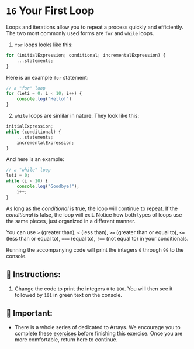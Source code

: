 # `16` Your First Loop

Loops and iterations allow you to repeat a process quickly and efficiently. The two most commonly used forms are `for` and `while` loops. 

1. `for` loops looks like this:

```js
for (initialExpression; conditional; incrementalExpression) {
    ...statements;
}
```

Here is an example `for` statement:

```js
// a "for" loop
for (leti = 0; i < 10; i++) {
    console.log("Hello!")
}
```

2. `while` loops are similar in nature.  They look like this:

```js
initialExpression;
while (conditional) {
    ...statements;
    incrementalExpression;
}
```

And here is an example:

```js
// a "while" loop
leti = 0;
while (i < 10) {
    console.log("Goodbye!");
    i++;
}
```

As long as the *conditional* is true, the loop will continue to repeat.  If the *conditional* is false, the loop will exit.  Notice how both types of loops use the same pieces, just organized in a different manner.

You can use `>` (greater than), `<` (less than), `>=` (greater than or equal to), `<=` (less than or equal to), `===` (equal to), `!==` (not equal to) in your conditionals.

Running the accompanying code will print the integers `0` through `99` to the console.

## 📝 Instructions:

1. Change the code to print the integers `0` to `100`. You will then see it followed by `101` in green text on the console.

## 🔎 Important:

+ There is a whole series of dedicated to Arrays.  We encourage you to complete these [exercises](https://gitpod.io/#https://github.com/4GeeksAcademy/javascript-arrays-exercises-tutorial)  before finishing this exercise. Once you are more comfortable, return here to continue.
